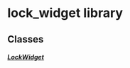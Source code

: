 


# lock_widget library











## Classes

##### [LockWidget](../components_lock_widget/LockWidget-class.md)



 















